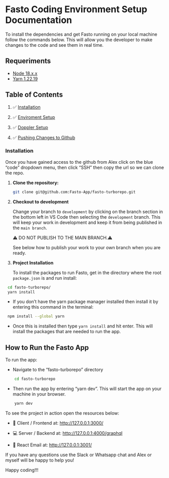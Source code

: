 # Fasto Coding Environment Setup Documentation

To install the dependencies and get Fasto running on your local machine follow the commands below. This will allow you the developer to make changes to the code and see them in real time.

## Requeriments

-   [Node 18.x.x](https://nodejs.org/en/download)
-   [Yarn 1.22.19](https://classic.yarnpkg.com/lang/en/docs/install/)

## Table of Contents

1. ✅ [Installation](#installation)

2. ✅ [Enviroment Setup](docs/ENVIRONMENT.md)

3. ✅ [Doppler Setup](docs/DOPPLER.md)

4. ✅ [Pushing Changes to Github](docs/CHANGES.md)

### Installation

Once you have gained access to the github from Alex click on the blue “code” dropdown menu, then click “SSH” then copy the url so we can clone the repo.

1. **Clone the repository:**

    ```bash
    git clone git@github.com:Fasto-App/fasto-turborepo.git
    ```

2. **Checkout to development**

    Change your branch to `development` by clicking on the branch section in the bottom left in VS Code then selecting the `development` branch. This will keep your work in development and keep it from being published in the `main branch`.

    ⚠️ DO NOT PUBLISH TO THE MAIN BRANCH.⚠️

    See below how to publish your work to your own branch when you are ready.

3. **Project Installation**

    To install the packages to run Fasto, get in the directory where the root `package.json` is and run install:

```bash
 cd fasto-turborepo/
 yarn install
```

-   If you don’t have the yarn package manager installed then install it by entering this command in the terminal:

```bash
 npm install --global yarn
```

-   Once this is installed then type `yarn install` and hit enter. This will install the packages that are needed to run the app.

## How to Run the Fasto App

To run the app:

-   Navigate to the “fasto-turborepo” directory

```bash
    cd fasto-turborepo
```

-   Then run the app by entering “yarn dev”. This will start the app on your machine in your browser.

```bash
    yarn dev
```

To see the project in action open the resources below:

-   📱 Client / Frontend at: http://127.0.0.1:3000/

-   💻 Server / Backend at: http://127.0.0.1:4000/graphql

-   📧 React Email at: http://127.0.0.1:3001/

If you have any questions use the Slack or Whatsapp chat and Alex or myself will be happy to help you!

Happy coding!!!
